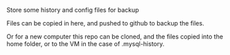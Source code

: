 Store some history and config files for backup

Files can be copied in here, and pushed to github to backup the files.

Or for a new computer this repo can be cloned, and the files copied into the home folder, or to the VM in the case of .mysql-history.
